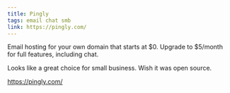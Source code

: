 ```yaml
---
title: Pingly
tags: email chat smb
link: https://pingly.com/
---
```

Email hosting for your own domain that starts at $0. Upgrade to $5/month for full features, including chat.

Looks like a great choice for small business. Wish it was open source. 

https://pingly.com/
